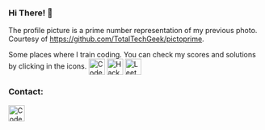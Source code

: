 ### Hi There! 👋

<!--
**daviyan5/daviyan5** is a ✨ _special_ ✨ repository because its `README.md` (this file) appears on your GitHub profile.

Here are some ideas to get you started:

- 🔭 I’m currently working on ...
- 🌱 I’m currently learning ...
- 👯 I’m looking to collaborate on ...
- 🤔 I’m looking for help with ...
- 💬 Ask me about ...
- 📫 How to reach me: ...
- 😄 Pronouns: ...
- ⚡ Fun fact: ...
-->
The profile picture is a prime number representation of my previous photo. Courtesy of https://github.com/TotalTechGeek/pictoprime.

Some places where I train coding.
You can check my scores and solutions by clicking in the icons.
[<img align="center" src="https://codeforces.org/s/97939/favicon-96x96.png" alt="Codeforces" width="32">](https://codeforces.com/profile/daviyan) 
[<img align="center" src="https://hrcdn.net/community-frontend/assets/favicon-ddc852f75a.png" alt="HackerRank" width="32">](https://www.hackerrank.com/daviyan) 
[<img align="center" src="https://assets.leetcode.com/static_assets/public/icons/favicon-96x96.png" alt="LeetCode" height="32">](https://leetcode.com/daviyan/)

### Contact:
[<img align="center" src="https://static-exp1.licdn.com/sc/h/al2o9zrvru7aqj8e1x2rzsrca" alt="Codeforces" width="32">](https://www.linkedin.com/in/davi-yan/) 
